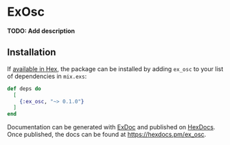 # ExOsc

**TODO: Add description**

## Installation

If [available in Hex](https://hex.pm/docs/publish), the package can be installed
by adding `ex_osc` to your list of dependencies in `mix.exs`:

```elixir
def deps do
  [
    {:ex_osc, "~> 0.1.0"}
  ]
end
```

Documentation can be generated with [ExDoc](https://github.com/elixir-lang/ex_doc)
and published on [HexDocs](https://hexdocs.pm). Once published, the docs can
be found at <https://hexdocs.pm/ex_osc>.

